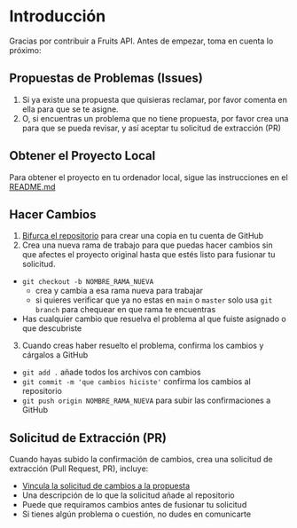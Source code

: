 # Introducción

Gracias por contribuir a Fruits API. Antes de empezar, toma en cuenta lo próximo:

## Propuestas de Problemas (Issues)

1. Si ya existe una propuesta que quisieras reclamar, por favor comenta en ella para que se te asigne.
2. O, si encuentras un problema que no tiene propuesta, por favor crea una para que se pueda revisar, y así aceptar tu solicitud de extracción (PR)

## Obtener el Proyecto Local

Para obtener el proyecto en tu ordenador local, sigue las instrucciones en el [README.md](readme.md)

## Hacer Cambios

1. [Bifurca el repositorio](https://docs.github.com/es/enterprise-server@3.1/get-started/quickstart/fork-a-repo) para crear una copia en tu cuenta de GitHub
2. Crea una nueva rama de trabajo para que puedas hacer cambios sin que afectes el proyecto original hasta que estés listo para fusionar tu solicitud.

- `git checkout -b NOMBRE_RAMA_NUEVA`
  - crea y cambia a esa rama nueva para trabajar
  - si quieres verificar que ya no estas en `main` o `master` solo usa `git branch` para chequear en que rama te encuentras
- Has cualquier cambio que resuelva el problema al que fuiste asignado o que descubriste

3. Cuando creas haber resuelto el problema, confirma los cambios y cárgalos a GitHub

- `git add .` añade todos los archivos con cambios
- `git commit -m 'que cambios hiciste'` confirma los cambios al repositorio
- `git push origin NOMBRE_RAMA_NUEVA` para subir las confirmaciones a GitHub
## Solicitud de Extracción (PR)

Cuando hayas subido la confirmación de cambios, crea una solicitud de extracción (Pull Request, PR), incluye:

- [Vincula la solicitud de cambios a la propuesta](https://docs.github.com/es/issues/tracking-your-work-with-issues/linking-a-pull-request-to-an-issue)
- Una descripción de lo que la solicitud añade al repositorio
- Puede que requiramos cambios antes de fusionar tu solicitud
- Si tienes algún problema o cuestión, no dudes en comunicarte

